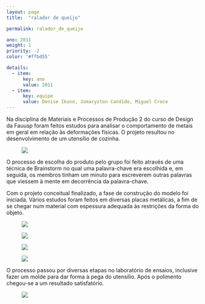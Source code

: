 ```yaml
---
layout: page
title:  "ralador de queijo"

permalink: ralador_de_queijo

ano: 2011
weight: 1
priority: -2
color: '#ffbd55'

details:
  - item:
      key: ano
      value: 2011
  - item:
      key: equipe
      value: Denise Ikuno, Jomaryston Candido, Miguel Croce
---
```


Na disciplina de Materiais e Processos de Produção 2 do curso de Design da Fauusp foram feitos estudos para analisar o comportamento de metais em geral em relação às deformações físicas. O projeto resultou no desenvolvimento de um utensílio de cozinha.

<figure><img class="img_small" src="{{ site.baseurl }}/assets/ralador_de_queijo/queijim.jpg"/></figure>

O processo de escolha do produto pelo grupo foi feito através de uma técnica de Brainstorm no qual uma palavra-chave era escolhida e, em seguida, os membros tinham um minuto para escreverem outras palavras que viessem à mente em decorrência da palavra-chave.

Com o projeto conceitual finalizado, a fase de construção do modelo foi iniciada. Vários estudos foram feitos em diversas placas metálicas, a fim de se chegar num material com espessura adequada às restrições da forma do objeto.

<figure><img class="img_small" src="{{ site.baseurl }}/assets/ralador_de_queijo/step1.jpg"/></figure>

<figure><img class="img_small" src="{{ site.baseurl }}/assets/ralador_de_queijo/step2.jpg"/></figure>

<figure><img class="img_small" src="{{ site.baseurl }}/assets/ralador_de_queijo/step3.jpg"/></figure>

<figure><img class="img_small" src="{{ site.baseurl }}/assets/ralador_de_queijo/step4.jpg"/></figure>

O processo passou por diversas etapas no laboratório de ensaios, inclusive fazer um molde para dar forma à pega do utensílio. Após o polimento chegou-se a um resultado satisfatório.

<figure><img class="img_small" src="{{ site.baseurl }}/assets/ralador_de_queijo/ralador_bg_preto.jpg"/></figure>
